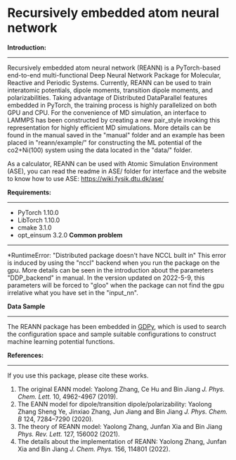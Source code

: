 Recursively embedded atom neural network 
=================================================
**Introduction:**
___________________________
  Recursively embedded atom neural network (REANN) is a PyTorch-based end-to-end multi-functional Deep Neural Network Package for Molecular, Reactive and Periodic Systems. Currently, REANN can be used to train interatomic potentials, dipole moments, transition dipole moments, and polarizabilities. Taking advantage of Distributed DataParallel features embedded in PyTorch, the training process is highly parallelized on both GPU and CPU. For the convenience of MD simulation, an interface to LAMMPS has been constructed by creating a new pair_style invoking this representation for highly efficient MD simulations. More details can be found in the manual saved in the "manual" folder and an example has been placed in "reann/example/" for constructing the ML potential of the co2+Ni(100) system using the data located in the "data/" folder.
  
As a calculator, REANN can be used with Atomic Simulation Environment (ASE), you can read the readme in ASE/ folder for interface and the website to know how to use ASE:
https://wiki.fysik.dtu.dk/ase/

**Requirements:**
___________________________________
* PyTorch 1.10.0
* LibTorch 1.10.0
* cmake 3.1.0
* opt_einsum 3.2.0
**Common problem**
___________________________________________________________
*RuntimeError: "Distributed package doesn't have NCCL built in"
This error is induced by using the "nccl" backend when you run the package on the gpu. More details can be seen in the introduction about the parameters "DDP_backend" in manual. In the version updated on 2022-5-9, this parameters will be forced to "gloo" when the package can not find the gpu irrelative what you have set in the "input_nn".

**Data Sample**
_________________________________________________________________________________________________
The REANN package has been embedded in [GDPy](https://github.com/hsulab/GDPy), which is used to search the configuration space and sample suitable configurations to construct machine learning potential functions.

**References:**
__________________________________________________
If you use this package, please cite these works.
1. The original EANN model: Yaolong Zhang, Ce Hu and Bin Jiang *J. Phys. Chem. Lett.* 10, 4962-4967 (2019).
2. The EANN model for dipole/transition dipole/polarizability: Yaolong Zhang  Sheng Ye, Jinxiao Zhang, Jun Jiang and Bin Jiang *J. Phys. Chem. B*  124, 7284–7290 (2020).
3. The theory of REANN model: Yaolong Zhang, Junfan Xia and Bin Jiang *Phys. Rev. Lett.* 127, 156002 (2021).
4. The details about the implementation of REANN: Yaolong Zhang, Junfan Xia and Bin Jiang *J. Chem. Phys.* 156, 114801 (2022).
